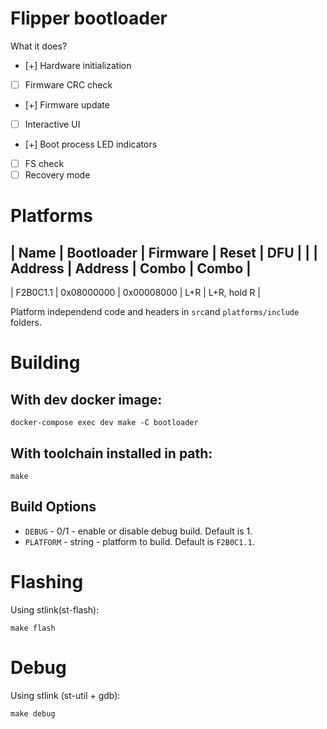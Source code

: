 # Flipper bootloader

What it does?

- [+] Hardware initialization
- [ ] Firmware CRC check
- [+] Firmware update
- [ ] Interactive UI
- [+] Boot process LED indicators
- [ ] FS check
- [ ] Recovery mode

# Platforms

| Name      | Bootloader    | Firmware      | Reset | DFU           |
|           | Address       | Address       | Combo | Combo         |
---------------------------------------------------------------------
| F2B0C1.1  | 0x08000000    | 0x00008000    | L+R   | L+R, hold R   |

Platform independend code and headers in `src`and `platforms/include` folders.

# Building

## With dev docker image:

`docker-compose exec dev make -C bootloader`

## With toolchain installed in path:

`make`

## Build Options

- `DEBUG` - 0/1 - enable or disable debug build. Default is 1.
- `PLATFORM` - string - platform to build. Default is `F2B0C1.1`.

# Flashing 

Using stlink(st-flash):

`make flash`

# Debug

Using stlink (st-util + gdb):

`make debug`
